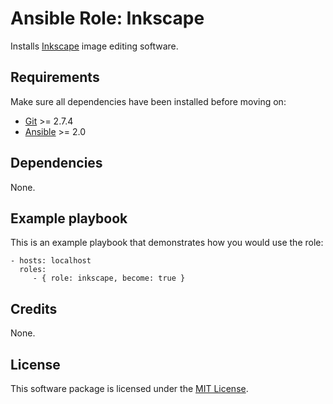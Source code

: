 # Ansible Role: Inkscape

Installs [Inkscape](https://inkscape.org/) image editing software.

## Requirements

Make sure all dependencies have been installed before moving on:

* [Git](https://git-scm.com/) >= 2.7.4
* [Ansible](https://www.ansible.com/) >= 2.0

## Dependencies

None.

## Example playbook

This is an example playbook that demonstrates how you would use the role:

    - hosts: localhost
      roles:
         - { role: inkscape, become: true }

## Credits

None.

## License

This software package is licensed under the [MIT License](https://opensource.org/licenses/MIT).
